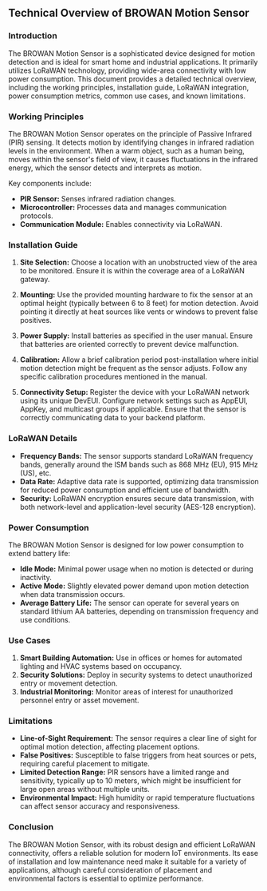 ## Technical Overview of BROWAN Motion Sensor

### Introduction

The BROWAN Motion Sensor is a sophisticated device designed for motion detection and is ideal for smart home and industrial applications. It primarily utilizes LoRaWAN technology, providing wide-area connectivity with low power consumption. This document provides a detailed technical overview, including the working principles, installation guide, LoRaWAN integration, power consumption metrics, common use cases, and known limitations.

### Working Principles

The BROWAN Motion Sensor operates on the principle of Passive Infrared (PIR) sensing. It detects motion by identifying changes in infrared radiation levels in the environment. When a warm object, such as a human being, moves within the sensor's field of view, it causes fluctuations in the infrared energy, which the sensor detects and interprets as motion.

Key components include:
- **PIR Sensor:** Senses infrared radiation changes.
- **Microcontroller:** Processes data and manages communication protocols.
- **Communication Module:** Enables connectivity via LoRaWAN.

### Installation Guide

1. **Site Selection:** Choose a location with an unobstructed view of the area to be monitored. Ensure it is within the coverage area of a LoRaWAN gateway.
   
2. **Mounting:** Use the provided mounting hardware to fix the sensor at an optimal height (typically between 6 to 8 feet) for motion detection. Avoid pointing it directly at heat sources like vents or windows to prevent false positives.

3. **Power Supply:** Install batteries as specified in the user manual. Ensure that batteries are oriented correctly to prevent device malfunction.

4. **Calibration:** Allow a brief calibration period post-installation where initial motion detection might be frequent as the sensor adjusts. Follow any specific calibration procedures mentioned in the manual.

5. **Connectivity Setup:** Register the device with your LoRaWAN network using its unique DevEUI. Configure network settings such as AppEUI, AppKey, and multicast groups if applicable. Ensure that the sensor is correctly communicating data to your backend platform.

### LoRaWAN Details

- **Frequency Bands:** The sensor supports standard LoRaWAN frequency bands, generally around the ISM bands such as 868 MHz (EU), 915 MHz (US), etc.
- **Data Rate:** Adaptive data rate is supported, optimizing data transmission for reduced power consumption and efficient use of bandwidth.
- **Security:** LoRaWAN encryption ensures secure data transmission, with both network-level and application-level security (AES-128 encryption).

### Power Consumption

The BROWAN Motion Sensor is designed for low power consumption to extend battery life:
- **Idle Mode:** Minimal power usage when no motion is detected or during inactivity.
- **Active Mode:** Slightly elevated power demand upon motion detection when data transmission occurs.
- **Average Battery Life:** The sensor can operate for several years on standard lithium AA batteries, depending on transmission frequency and use conditions.

### Use Cases

1. **Smart Building Automation:** Use in offices or homes for automated lighting and HVAC systems based on occupancy.
2. **Security Solutions:** Deploy in security systems to detect unauthorized entry or movement detection.
3. **Industrial Monitoring:** Monitor areas of interest for unauthorized personnel entry or asset movement.

### Limitations

- **Line-of-Sight Requirement:** The sensor requires a clear line of sight for optimal motion detection, affecting placement options.
- **False Positives:** Susceptible to false triggers from heat sources or pets, requiring careful placement to mitigate.
- **Limited Detection Range:** PIR sensors have a limited range and sensitivity, typically up to 10 meters, which might be insufficient for large open areas without multiple units.
- **Environmental Impact:** High humidity or rapid temperature fluctuations can affect sensor accuracy and responsiveness.

### Conclusion

The BROWAN Motion Sensor, with its robust design and efficient LoRaWAN connectivity, offers a reliable solution for modern IoT environments. Its ease of installation and low maintenance need make it suitable for a variety of applications, although careful consideration of placement and environmental factors is essential to optimize performance.